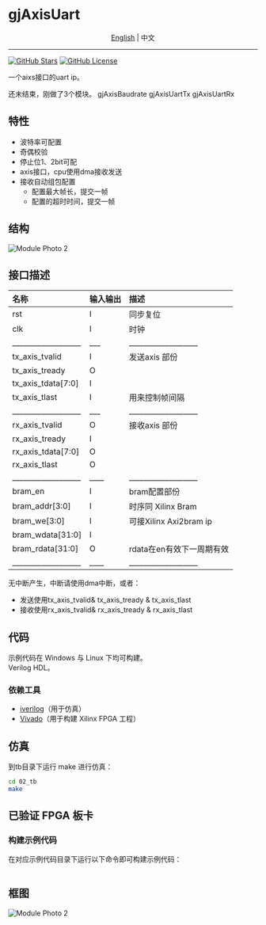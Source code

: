 # gjAxisUart

<p align="center">
    <a href="./README.md">English</a> |
    中文
</p>

---

[![GitHub Stars](https://img.shields.io/github/stars/kejie1208/Plugcat.svg?style=social)](https://github.com/kejie1208/gjAxisUart/stargazers)
[![GitHub License](https://img.shields.io/github/license/SuperSodaSea/Plugcat)](https://github.com/kejie1208/gjAxisUart/blob/main/LICENSE)

一个aixs接口的uart ip。

还未结束，刚做了3个模块。
gjAxisBaudrate
gjAxisUartTx
gjAxisUartRx

<link rel="stylesheet" type="text/css" href="mkAutoNumber.css" />

## 特性

- 波特率可配置
- 奇偶校验
- 停止位1、2bit可配
- axis接口，cpu使用dma接收发送
- 接收自动组包配置
  - 配置最大帧长，提交一帧
  - 配置的超时时间，提交一帧

## 结构

![Module Photo 2](./02_doc/Module-Photo-2.jpg)

## 接口描述


| 名称               | 输入输出 | 描述                              |
|:---------         |:-----     | :----------------------------------- |
| rst               | I  | 同步复位                           |
| clk               | I  | 时钟                               |
|___________________|___|___________________|
| tx_axis_tvalid    | I  | 发送axis  部份                    |
| tx_axis_tready    | O  |                                  |
| tx_axis_tdata[7:0]| I  |                                  |
| tx_axis_tlast     | I  | 用来控制帧间隔      |
|___________________|___|___________________|
| rx_axis_tvalid    | O  | 接收axis  部份                    |
| rx_axis_tready    | I  |                                  |
| rx_axis_tdata[7:0]| O  |                                  |
| rx_axis_tlast     | O  |                                  |
|___________________|____|___________________|
| bram_en           | I  | bram配置部份                       |
| bram_addr[3:0]    | I  | 时序同 Xilinx Bram                 |
| bram_we[3:0]      | I  | 可接Xilinx Axi2bram ip               |
| bram_wdata[31:0]  | I  |                                  |
| bram_rdata[31:0]  | O  | rdata在en有效下一周期有效           |
|___________________|____|___________________|

无中断产生，中断请使用dma中断，或者：
  - 发送使用tx_axis_tvalid& tx_axis_tready & tx_axis_tlast
  - 接收使用rx_axis_tvalid& rx_axis_tready & rx_axis_tlast



## 代码

示例代码在 Windows 与 Linux 下均可构建。<br>
Verilog HDL。

### 依赖工具

- [iverilog](https://bleyer.org/icarus/)（用于仿真）
- [Vivado](https://www.amd.com/en/products/software/adaptive-socs-and-fpgas/vivado.html)（用于构建 Xilinx FPGA 工程）

## 仿真

到tb目录下运行 make 进行仿真：
```bash
cd 02_tb
make
```

## 已验证 FPGA 板卡


### 构建示例代码

在对应示例代码目录下运行以下命令即可构建示例代码：

```bash

```


## 框图

![Module Photo 2](./images/Module-Photo-2.jpg)
